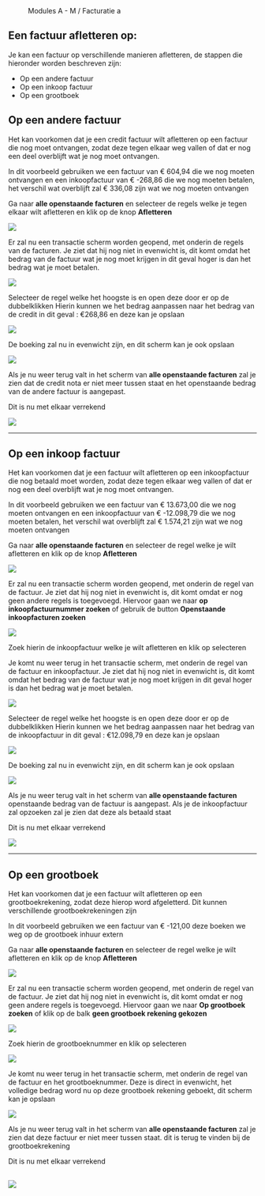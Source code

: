 <properties>
	<page>
		<title>Een factuur afletteren op:</title>
	</page>
	<menu>
		<position>Modules A - M / Facturatie </position> 
		<title>Een factuur afletteren op:</title>
		<sort>a</sort>
	</menu>
</properties>

## Een factuur afletteren op: ##

Je kan een factuur op verschillende manieren afletteren, de stappen die hieronder worden beschreven zijn:

- Op een andere factuur
- Op een inkoop factuur
- Op een grootboek

## Op een andere factuur ##

Het kan voorkomen dat je een credit factuur wilt afletteren op een factuur die nog  moet ontvangen, zodat deze tegen elkaar weg vallen of dat er nog een deel overblijft wat je nog moet ontvangen.

In dit voorbeeld gebruiken we een factuur van € 604,94 die we nog moeten ontvangen en een inkoopfactuur van € -268,86 die we nog moeten betalen, het verschil wat overblijft zal € 336,08 zijn wat we nog moeten ontvangen

Ga naar **alle openstaande facturen** en selecteer de regels welke je tegen elkaar wilt afletteren en klik op de knop **Afletteren**

![](images/1.png)

Er zal nu een transactie scherm worden geopend, met onderin de regels van de facturen.
Je ziet dat hij nog niet in evenwicht is, dit komt omdat het bedrag van de factuur wat je nog moet krijgen in dit geval hoger is dan het bedrag wat je moet betalen.

![](images/2.png)

Selecteer de regel welke het hoogste is en open deze door er op de dubbelklikken Hierin kunnen we het bedrag aanpassen naar het bedrag van de credit in dit geval : €268,86 en deze kan je opslaan

![](images/3.png)

De boeking zal nu in evenwicht zijn, en dit scherm kan je ook opslaan

![](images/4.png)

Als je nu weer terug valt in het scherm van **alle openstaande facturen** zal je zien dat de credit nota er niet meer tussen staat en het openstaande bedrag van de andere factuur is aangepast.

Dit is nu met elkaar verrekend

![](images/5.png)

----------

## Op een inkoop factuur ##

Het kan voorkomen dat je een factuur wilt afletteren op een inkoopfactuur die nog betaald moet worden, zodat deze tegen elkaar weg vallen of dat er nog een deel overblijft wat je nog moet ontvangen. 

In dit voorbeeld gebruiken we een factuur van € 13.673,00 die we nog moeten ontvangen en een inkoopfactuur van € -12.098,79 die we nog moeten betalen, het verschil wat overblijft zal € 1.574,21 zijn wat we nog moeten ontvangen

Ga naar **alle openstaande facturen** en selecteer de regel welke je wilt afletteren en klik op de knop **Afletteren**

![](images/6.png)

Er zal nu een transactie scherm worden geopend, met onderin de regel van de factuur.
Je ziet dat hij nog niet in evenwicht is, dit komt omdat er nog geen andere regels is toegevoegd.
Hiervoor gaan we naar **op inkoopfactuurnummer zoeken** of gebruik de button **Openstaande inkoopfacturen zoeken**

![](images/7.png)

Zoek hierin de inkoopfactuur welke je wilt afletteren en klik op selecteren

Je komt nu weer terug in het transactie scherm, met onderin de regel van de factuur en inkoopfactuur.
Je ziet dat hij nog niet in evenwicht is, dit komt omdat het bedrag van de factuur wat je nog moet krijgen in dit geval hoger is dan het bedrag wat je moet betalen.

![](images/8.png)

Selecteer de regel welke het hoogste is en open deze door er op de dubbelklikken Hierin kunnen we het bedrag aanpassen naar het bedrag van de inkoopfactuur in dit geval : €12.098,79 en deze kan je opslaan

![](images/9.png)

De boeking zal nu in evenwicht zijn, en dit scherm kan je ook opslaan

![](images/10.png)

Als je nu weer terug valt in het scherm van **alle openstaande facturen** openstaande bedrag van de  factuur is aangepast. Als je de inkoopfactuur zal opzoeken zal je zien dat deze als betaald staat

Dit is nu met elkaar verrekend

![](images/11.png)

----------

## Op een grootboek ##

Het kan voorkomen dat je een factuur wilt afletteren op een grootboekrekening, zodat deze hierop word afgeletterd. Dit kunnen verschillende grootboekrekeningen zijn 

In dit voorbeeld gebruiken we een factuur van € -121,00 deze boeken we weg op de grootboek inhuur extern 

Ga naar **alle openstaande facturen** en selecteer de regel welke je wilt afletteren en klik op de knop **Afletteren**

![](images/12.png)

Er zal nu een transactie scherm worden geopend, met onderin de regel van de factuur.
Je ziet dat hij nog niet in evenwicht is, dit komt omdat er nog geen andere regels is toegevoegd.
Hiervoor gaan we naar **Op grootboek zoeken** of klik op de balk **geen grootboek rekening gekozen**

![](images/13.png)

Zoek hierin de grootboeknummer en klik op selecteren

![](images/14.png)

Je komt nu weer terug in het transactie scherm, met onderin de regel van de factuur en het grootboeknummer.
Deze is direct in evenwicht, het volledige bedrag word nu op deze grootboek rekening geboekt, dit scherm kan je opslaan

![](images/15.png)

Als je nu weer terug valt in het scherm van **alle openstaande facturen** zal je zien dat deze factuur er niet meer tussen staat. dit is terug te vinden bij de grootboekrekening

Dit is nu met elkaar verrekend

![](images/16.png)
----------